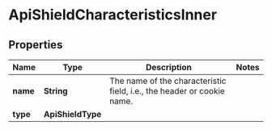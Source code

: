 

# ApiShieldCharacteristicsInner


## Properties

| Name | Type | Description | Notes |
|------------ | ------------- | ------------- | -------------|
|**name** | **String** | The name of the characteristic field, i.e., the header or cookie name. |  |
|**type** | **ApiShieldType** |  |  |



